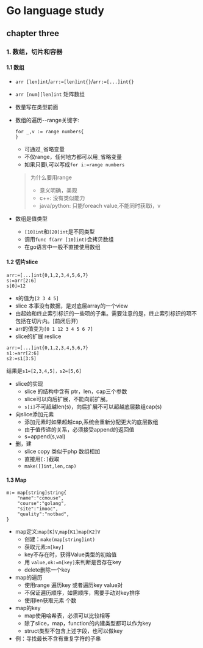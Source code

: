# Go language study

## chapter three

### 1. 数组，切片和容器

#### 1.1 数组

* `arr [len]int`/`arr:=[len]int{}`/`arr:=[...]int{}`
* `arr [num][len]int` 矩阵数组
* 数量写在类型前面
* 数组的遍历--range关键字:
  ```
  for _,v := range numbers{
  }
  ```
    + 可通过`_`省略变量
    + 不仅range，任何地方都可以用`_`省略变量
    + 如果只要i,可以写成`for i:=range numbers`
  > 为什么要用range
  >    - 意义明确，美观
  >    - c++: 没有类似能力
  >    - java/python: 只能foreach value,不能同时获取i，v

* 数组是值类型
    + `[10]int`和`[20]int`是不同类型
    + 调用`func f(arr [10]int)`会拷贝数组
    + 在go语言中一般不直接使用数组

#### 1.2 切片slice

```
arr:=[...]int{0,1,2,3,4,5,6,7}
s:=arr[2:6]
s[0]=12
```

* s的值为`[2 3 4 5]`
* slice 本事没有数据，是对底层array的一个view
* 由起始和终止索引标识的一些项的子集。需要注意的是，终止索引标识的项不包括在切片内。[前闭后开)
* arr的值变为`[0 1 12 3 4 5 6 7]`
* slice的扩展 reslice

```
arr:=[...]int{0,1,2,3,4,5,6,7}
s1:=arr[2:6]
s2:=s1[3:5]
```

结果是`s1=[2,3,4,5]，s2=[5,6]`

* slice的实现
    + slice 的结构中含有 ptr，len，cap三个参数
    + slice可以向后扩展，不能向前扩展。
    + `s[i]`不可超越len(s)，向后扩展不可以超越底层数组cap(s)
* 向slice添加元素
    + 添加元素时如果超越cap,系统会重新分配更大的底层数组
    + 由于值传递的关系，必须接受append的返回值
    + s=append(s,val)
* 删，建
    + slice copy 类似于php 数组相加
    + 直接用`[:]`截取
    + `make([]int,len,cap)`

#### 1.3 Map

```
m:= map[string]string{
    "name":"ccmouse",
    "course":"golang",
    "site":"imooc",
    "quality":"notbad",
}
```

* map定义:`map[K]V`,`map[K1]map[K2]V`
    + 创建：`make(map[string]int)`
    + 获取元素:`m[key]`
    + key不存在时，获得Value类型的初始值
    + 用 `value,ok:=m[key]`来判断是否存在key
    + delete删除一个key
* map的遍历
    + 使用range 遍历key 或者遍历key value对
    + 不保证遍历顺序，如需顺序，需要手动对key排序
    + 使用len获取元素 个数
* map的key
    + map使用哈希表，必须可以比较相等
    + 除了slice，map，function的内建类型都可以作为key
    + struct类型不包含上述字段，也可以做key
* 例：寻找最长不含有重复字符的子串
